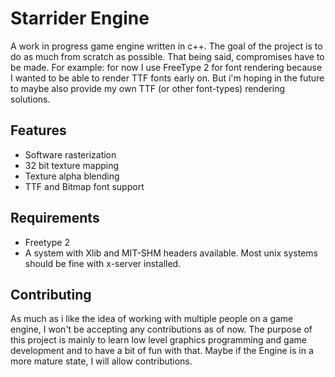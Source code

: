 # Starrider Engine
A work in progress game engine written in c++. The goal of the project is to do as much from scratch as possible. That being said, compromises have to be made. For example: for now I use FreeType 2 for font rendering because I wanted to be able to render TTF fonts early on. But i'm hoping in the future to maybe also provide my own TTF (or other font-types) rendering solutions.

## Features
- Software rasterization
- 32 bit texture mapping
- Texture alpha blending
- TTF and Bitmap font support 

## Requirements
- Freetype 2
- A system with Xlib and MIT-SHM headers available. Most unix systems should be fine with x-server installed.

## Contributing
As much as i like the idea of working with multiple people on a game engine, I won't be accepting
any contributions as of now. The purpose of this project is mainly to learn low level graphics programming
and game development and to have a bit of fun with that. Maybe if the Engine is in a more mature state, I will
allow contributions.
